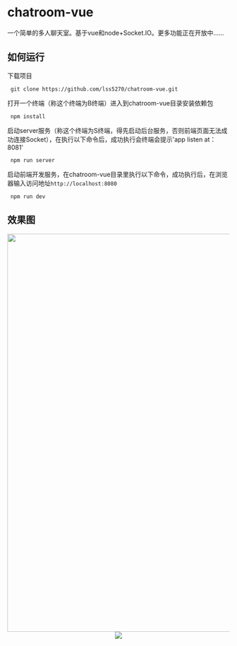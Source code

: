 # chatroom-vue
一个简单的多人聊天室。基于vue和node+Socket.IO。更多功能正在开放中……

## 如何运行
下载项目
```
 git clone https://github.com/lss5270/chatroom-vue.git
```

打开一个终端（称这个终端为B终端）进入到chatroom-vue目录安装依赖包
```
 npm install
```

启动server服务（称这个终端为S终端，得先启动后台服务，否则前端页面无法成功连接Socket），在执行以下命令后，成功执行会终端会提示'app listen at：8081'
```
 npm run server
```

启动前端开发服务，在chatroom-vue目录里执行以下命令，成功执行后，在浏览器输入访问地址`http://localhost:8080`
```
 npm run dev
```


## 效果图
 <p align="center">
  <img width="900" src="https://raw.githubusercontent.com/lss5270/chatroom-vue/master/gifs/view1.jpg">
  <img  src="https://raw.githubusercontent.com/lss5270/chatroom-vue/master/gifs/view2.jpg">
</p>

